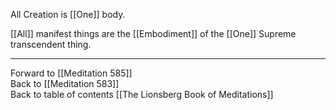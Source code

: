 All Creation is [[One]] body. 

[[All]] manifest things are the [[Embodiment]] of the [[One]] Supreme transcendent thing.

___

Forward to [[Meditation 585]]  
Back to [[Meditation 583]]  
Back to table of contents [[The Lionsberg Book of Meditations]]  